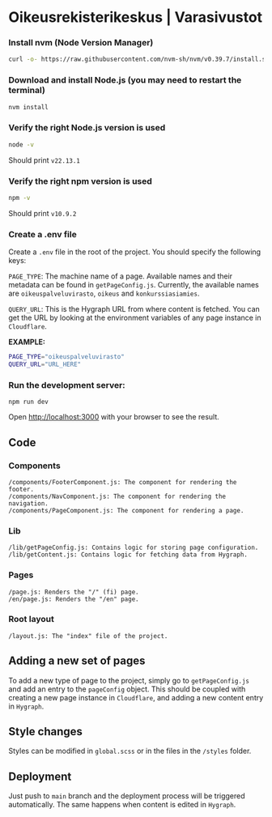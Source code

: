 # Oikeusrekisterikeskus | Varasivustot

### Install nvm (Node Version Manager)
```bash
curl -o- https://raw.githubusercontent.com/nvm-sh/nvm/v0.39.7/install.sh | bash
```

### Download and install Node.js (you may need to restart the terminal)
```bash
nvm install
```

### Verify the right Node.js version is used
```bash
node -v
```
Should print `v22.13.1`

### Verify the right npm version is used
```bash
npm -v
```
Should print `v10.9.2`

### Create a .env file
Create a `.env` file in the root of the project. You should specify the following keys:

`PAGE_TYPE`: The machine name of a page. Available names and their metadata can be found in `getPageConfig.js`. Currently, the available names are `oikeuspalveluvirasto`, `oikeus` and `konkurssiasiamies`.

`QUERY_URL`: This is the Hygraph URL from where content is fetched. You can get the URL by looking at the environment variables of any page instance in `Cloudflare`.

**EXAMPLE:**
```bash
PAGE_TYPE="oikeuspalveluvirasto"
QUERY_URL="URL_HERE"
```

### Run the development server:

```
npm run dev
```

Open [http://localhost:3000](http://localhost:3000) with your browser to see the result.

## Code

### Components
```
/components/FooterComponent.js: The component for rendering the footer.
/components/NavComponent.js: The component for rendering the navigation.
/components/PageComponent.js: The component for rendering a page.
```

### Lib
```
/lib/getPageConfig.js: Contains logic for storing page configuration.
/lib/getContent.js: Contains logic for fetching data from Hygraph.
```

### Pages
```
/page.js: Renders the "/" (fi) page.
/en/page.js: Renders the "/en" page.
```

### Root layout
```
/layout.js: The "index" file of the project.
```

## Adding a new set of pages
To add a new type of page to the project, simply go to `getPageConfig.js` and add an entry to the `pageConfig` object. This should be coupled with creating a new page instance in `Cloudflare`, and adding a new content entry in `Hygraph`.

## Style changes
Styles can be modified in `global.scss` or in the files in the `/styles` folder.

## Deployment
Just push to `main` branch and the deployment process will be triggered automatically. The same happens when content is edited in `Hygraph`.

